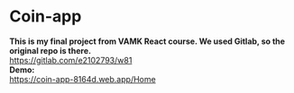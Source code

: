# Coin-app

**This is my final project from VAMK React course. We used Gitlab, so the original repo is there.**<br />
https://gitlab.com/e2102793/w81 <br />
**Demo:**<br />
https://coin-app-8164d.web.app/Home
